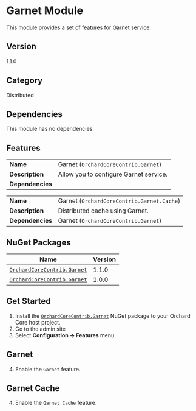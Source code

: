 # Garnet Module

This module provides a set of features for Garnet service.

## Version

1.1.0

## Category

Distributed

## Dependencies

This module has no dependencies.

## Features

|                  |                                               |
|------------------|-----------------------------------------------|
| **Name**         | Garnet (`OrchardCoreContrib.Garnet`)          |
| **Description**  | Allow you to configure Garnet service.		   |
| **Dependencies** |                                               |

|                  |                                               |
|------------------|-----------------------------------------------|
| **Name**         | Garnet (`OrchardCoreContrib.Garnet.Cache`)    |
| **Description**  | Distributed cache using Garnet.		       |
| **Dependencies** | Garnet (`OrchardCoreContrib.Garnet`)          |

## NuGet Packages

| Name                                                                                          | Version |
|-----------------------------------------------------------------------------------------------|---------|
| [`OrchardCoreContrib.Garnet`](https://www.nuget.org/packages/OrchardCoreContrib.Garnet/1.1.0) | 1.1.0   |
| [`OrchardCoreContrib.Garnet`](https://www.nuget.org/packages/OrchardCoreContrib.Garnet/1.0.0) | 1.0.0   |

## Get Started

1. Install the [`OrchardCoreContrib.Garnet`](https://www.nuget.org/packages/OrchardCoreContrib.Garnet/) NuGet package to your Orchard Core host project.
2. Go to the admin site
3. Select **Configuration -> Features** menu.

## Garnet

4. Enable the `Garnet` feature.

## Garnet Cache

4. Enable the `Garnet Cache` feature.